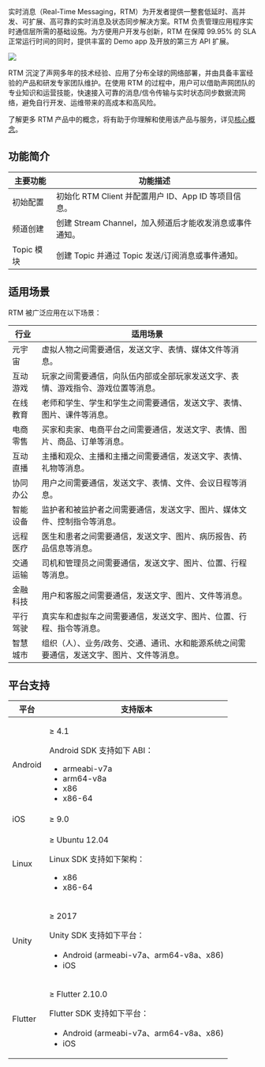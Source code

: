 实时消息（Real-Time Messaging，RTM）为开发者提供一整套低延时、高并发、可扩展、高可靠的实时消息及状态同步解决方案。RTM 负责管理应用程序实时通信层所需的基础设施。为方便用户开发与创新，RTM 在保障 99.95% 的 SLA 正常运行时间的同时，提供丰富的 Demo app 及开放的第三方 API 扩展。

![](https://web-cdn.agora.io/docs-files/1670222782413)

RTM 沉淀了声网多年的技术经验、应用了分布全球的网络部署，并由具备丰富经验的产品和研发专家团队维护。在使用 RTM 的过程中，用户可以借助声网团队的专业知识和运营技能，快速接入可靠的消息/信令传输与实时状态同步数据流网络，避免自行开发、运维带来的高成本和高风险。

了解更多 RTM 产品中的概念，将有助于你理解和使用该产品与服务，详见[核心概念](./feature-description)。

## 功能简介

| 主要功能       | 功能描述                                       |
| ---------- | ------------------------------------------ |
| 初始配置 |  初始化 RTM Client 并配置用户 ID、App ID 等项目信息。    |
| 频道创建 |  创建 Stream Channel，加入频道后才能收发消息或事件通知。    |
| Topic 模块 |  创建 Topic 并通过 Topic 发送/订阅消息或事件通知。    |

## 适用场景

RTM 被广泛应用在以下场景：

| 行业       | 适用场景                                       |
| ---------- | ------------------------------------------ |
| 元宇宙 | 虚拟人物之间需要通信，发送文字、表情、媒体文件等消息。     |
| 互动游戏 | 玩家之间需要通信，向队伍内部或全部玩家发送文字、表情、游戏指令、游戏位置等消息。     |
| 在线教育 | 老师和学生、学生和学生之间需要通信，发送文字、表情、图片、课件等消息。    |
| 电商零售 | 买家和卖家、电商平台之间需要通信，发送文字、表情、图片、商品、订单等消息。    |
| 互动直播 | 主播和观众、主播和主播之间需要通信，发送文字、表情、礼物等消息。     |
| 协同办公 | 用户之间需要通信，发送文字、表情、文件、会议日程等消息。     |
| 智能设备 | 监护者和被监护者之间需要通信，发送文字、图片、媒体文件、控制指令等消息。     |
| 远程医疗 | 医生和患者之间需要通信，发送文字、图片、病历报告、药品信息等消息。     |
| 交通运输 | 司机和管理员之间需要通信，发送文字、图片、位置、行程等消息。     |
| 金融科技 | 用户和客服之间需要通信，发送文字、图片、文件等消息。     |
| 平行驾驶 | 真实车和虚拟车之间需要通信，发送文字、图片、位置、行程、指令等消息。     |
| 智慧城市 | 组织（人）、业务/政务、交通、通讯、水和能源系统之间需要通信，发送文字、图片、文件等消息。     |

## 平台支持

| 平台       | 支持版本                                                     |
| ---------- | ------------------------------------------------------------ |
| Android    | <p>≥ 4.1</p><p>Android SDK 支持如下 ABI：<ul><li>armeabi-v7a</li><li>arm64-v8a</li><li>x86</li><li>x86-64</li></ul></p>                                        |
| iOS        | ≥ 9.0                                                         |
| Linux | <p>≥ Ubuntu 12.04</p><p>Linux SDK 支持如下架构：<ul><li>x86</li><li>x86-64</li></ul></p> |
| Unity      | <p>≥ 2017</p><p>Unity SDK 支持如下平台：<ul><li>Android (armeabi-v7a、arm64-v8a、x86)</li><li>iOS</li></ul></p>               |
| Flutter      | <p>≥ Flutter 2.10.0</p><p>Flutter SDK 支持如下平台：<ul><li>Android (armeabi-v7a、arm64-v8a、x86)</li><li>iOS</li></ul></p>               |